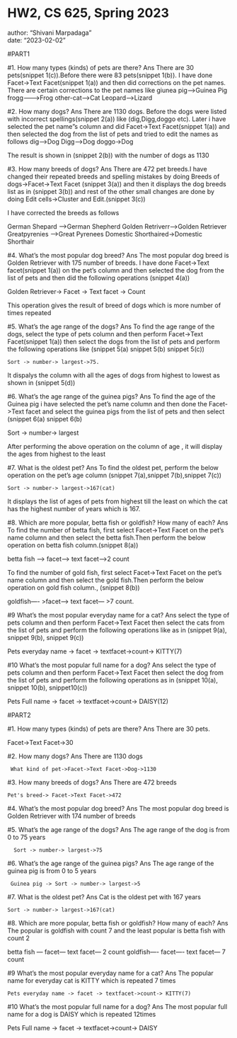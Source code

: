 HW2, CS 625, Spring 2023
================

author: “Shivani Marpadaga”  
date: “2023-02-02”

\#PART1

\#1. How many types (kinds) of pets are there? Ans There are 30
pets(snippet 1(c)).Before there were 83 pets(snippet 1(b)). I have done
Facet-\>Text Facet(snippet 1(a)) and then did corrections on the pet
names. There are certain corrections to the pet names like giunea
pig–\>Guinea Pig frogg——-\>Frog other-cat—\>Cat Leopard—–\>Lizard

\#2. How many dogs? Ans There are 1130 dogs. Before the dogs were listed
with incorrect spellings(snippet 2(a)) like (dig,Digg,doggo etc). Later
i have selected the pet name”s column and did Facet-\>Text Facet(snippet
1(a)) and then selected the dog from the list of pets and tried to edit
the names as follows dig—\>Dog Digg–\>Dog doggo-\>Dog

The result is shown in (snippet 2(b)) with the number of dogs as 1130

\#3. How many breeds of dogs? Ans There are 472 pet breeds.I have
changed their repeated breeds and spelling mistakes by doing Breeds of
dogs-\>Facet-\>Text Facet (snippet 3(a)) and then it displays the dog
breeds list as in (snippet 3(b)) and rest of the other small changes are
done by doing Edit cells-\>Cluster and Edit.(snippet 3(c))

I have corrected the breeds as follows

German Shepard –\>German Shepherd Golden Retriverr–\>Golden Retriever
Greatpyrenies —-\>Great Pyrenees Domestic Shorthaired-\>Domestic
Shorthair

\#4. What’s the most popular dog breed? Ans The most popular dog breed
is Golden Retriever with 175 number of breeds. I have done Facet-\>Text
facet(snippet 1(a)) on the pet’s column and then selected the dog from
the list of pets and then did the following operations (snippet 4(a))

Golden Retriever-\> Facet -\> Text facet -\> Count

This operation gives the result of breed of dogs which is more number of
times repeated

\#5. What’s the age range of the dogs? Ans To find the age range of the
dogs, select the type of pets column and then perform Facet-\>Text
Facet(snippet 1(a)) then select the dogs from the list of pets and
perform the following operations like (snippet 5(a) snippet 5(b) snippet
5(c))

    Sort -> number-> largest->75.

It dispalys the column with all the ages of dogs from highest to lowest
as shown in (snippet 5(d))

\#6. What’s the age range of the guinea pigs? Ans To find the age of the
Guinea pig i have selected the pet’s name column and then done the
Facet-\>Text facet and select the guinea pigs from the list of pets and
then select (snippet 6(a) snippet 6(b)

Sort -\> number-\> largest

After performing the above operation on the column of age , it will
display the ages from highest to the least

\#7. What is the oldest pet? Ans To find the oldest pet, perform the
below operation on the pet’s age column (snippet 7(a),snippet
7(b),snippet 7(c))

    Sort -> number-> largest->167(cat)

It displays the list of ages of pets from highest till the least on
which the cat has the highest number of years which is 167.

\#8. Which are more popular, betta fish or goldfish? How many of each?
Ans To find the number of betta fish, first select Facet-\>Text Facet on
the pet’s name column and then select the betta fish.Then perform the
below operation on betta fish column.(snippet 8(a))

betta fish —\> facet—\> text facet—\>2 count

To find the number of gold fish, first select Facet-\>Text Facet on the
pet’s name column and then select the gold fish.Then perform the below
operation on gold fish column., (snippet 8(b))

goldfish—- \>facet—-\> text facet— \>7 count.

\#9 What’s the most popular everyday name for a cat? Ans select the type
of pets column and then perform Facet-\>Text Facet then select the cats
from the list of pets and perform the following operations like as in
(snippet 9(a), snippet 9(b), snippet 9(c))

Pets everyday name -\> facet -\> textfacet-\>count-\> KITTY(7)

\#10 What’s the most popular full name for a dog? Ans select the type of
pets column and then perform Facet-\>Text Facet then select the dog from
the list of pets and perform the following operations as in (snippet
10(a), snippet 10(b), snippet10(c))

Pets Full name -\> facet -\> textfacet-\>count-\> DAISY(12)

\#PART2

\#1. How many types (kinds) of pets are there? Ans There are 30 pets.

Facet-\>Text Facet-\>30

\#2. How many dogs? Ans There are 1130 dogs

     What kind of pet->Facet->Text Facet->Dog->1130

\#3. How many breeds of dogs? Ans There are 472 breeds

    Pet's breed-> Facet->Text Facet->472

\#4. What’s the most popular dog breed? Ans The most popular dog breed
is Golden Retriever with 174 number of breeds

\#5. What’s the age range of the dogs? Ans The age range of the dog is
from 0 to 75 years

      Sort -> number-> largest->75

\#6. What’s the age range of the guinea pigs? Ans The age range of the
guinea pig is from 0 to 5 years

     Guinea pig -> Sort -> number-> largest->5

\#7. What is the oldest pet? Ans Cat is the oldest pet with 167 years

    Sort -> number-> largest->167(cat)

\#8. Which are more popular, betta fish or goldfish? How many of each?
Ans The popular is goldfish with count 7 and the least popular is betta
fish with count 2

betta fish — facet— text facet— 2 count goldfish—- facet—- text facet— 7
count

\#9 What’s the most popular everyday name for a cat? Ans The popular
name for everyday cat is KITTY which is repeated 7 times

    Pets everyday name -> facet -> textfacet->count-> KITTY(7)

\#10 What’s the most popular full name for a dog? Ans The most popular
full name for a dog is DAISY which is repeated 12times

Pets Full name -\> facet -\> textfacet-\>count-\> DAISY
